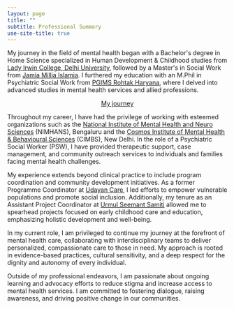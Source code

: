 ```yaml
---
layout: page
title: ""
subtitle: Professional Summary
use-site-title: true
---
```


My journey in the field of mental health began with a Bachelor's degree in Home Science specialized in Human Development & Childhood studies from [Lady Irwin College, Delhi University](https://ladyirwin.edu.in/), followed by a Master's in Social Work from [Jamia Millia Islamia](https://jmi.ac.in/). I furthered my education with an M.Phil in Psychiatric Social Work from [PGIMS Rohtak Haryana](http://www.pgimsrohtak.ac.in/), where I delved into advanced studies in mental health services and allied professions.

<div style="display: flex; justify-content: center; gap: 15px;">
    <a href="../timeline" class="btn btn-primary">My journey</a>
</div>

Throughout my career, I have had the privilege of working with esteemed organizations such as the [National Institute of Mental Health and Neuro Sciences](https://nimhans.ac.in/) (NIMHANS), Bengaluru and the [Cosmos Institute of Mental Health & Behavioural Sciences](https://www.cimbs.in/) (CIMBS), New Delhi. In the role of a Psychiatric Social Worker (PSW), I have provided therapeutic support, case management, and community outreach services to individuals and families facing mental health challenges.

My experience extends beyond clinical practice to include program coordination and community development initiatives. As a former Programme Coordinator at [Udayan Care](https://www.udayancare.org/), I led efforts to empower vulnerable populations and promote social inclusion. Additionally, my tenure as an Assistant Project Coordinator at [Urmul Seemant Samiti](https://seemant.org/) allowed me to spearhead projects focused on early childhood care and education, emphasizing holistic development and well-being.

In my current role, I am privileged to continue my journey at the forefront of mental health care, collaborating with interdisciplinary teams to deliver personalized, compassionate care to those in need. My approach is rooted in evidence-based practices, cultural sensitivity, and a deep respect for the dignity and autonomy of every individual.

Outside of my professional endeavors, I am passionate about ongoing learning and advocacy efforts to reduce stigma and increase access to mental health services. I am committed to fostering dialogue, raising awareness, and driving positive change in our communities.